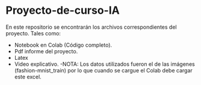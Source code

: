 # Proyecto-de-curso-IA
En este repositorio se encontrarán los archivos correspondientes del proyecto.
Tales como:
  * Notebook en Colab (Código completo).
  * Pdf informe del proyecto.
  * Latex
  * Video explicativo.
-NOTA: Los datos utilizados fueron el de las imágenes (fashion-mnist_train) por lo que cuando se cargue el Colab debe cargar este excel.

